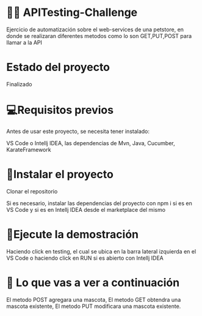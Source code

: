 # 👩‍💻 APITesting-Challenge

Ejercicio de automatización sobre el web-services de una petstore, en donde se realizaran diferentes metodos como lo son GET,PUT,POST para llamar a la API

# Estado del proyecto

Finalizado

# 💻Requisitos previos

Antes de usar este proyecto, se necesita tener instalado:

 VS Code o Intellj IDEA, las dependencias de Mvn, Java, Cucumber, KarateFramework 
 
 # 🚀Instalar el proyecto
 
Clonar el repositorio

Si es necesario, instalar las dependencias del proyecto con npm i si es en VS Code y si es en Intellj IDEA desde el marketplace del mismo

# 🚀Ejecute la demostración

Haciendo click en testing, el cual se ubica en la barra lateral izquierda en el VS Code o haciendo click en RUN si es abierto con Intellj IDEA

# 👀 Lo que vas a ver a continuación
El metodo POST agregara una mascota, 
El metodo GET obtendra una mascota existente, 
El metodo PUT modificara una mascota existente.
